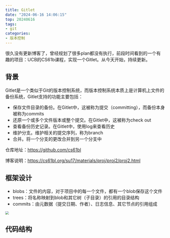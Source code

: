 ```yaml
---
title: Gitlet
date: "2024-06-16 14:06:15"
top: 20240616
tags:
- git
categories:
- 版本控制
---
```


很久没有更新博客了，曾经规划了很多plan都没有执行，前段时间看到的一个有趣的项目：UCB的CS61b课程，实现一个Gitlet。从今天开始，持续更新。

## 背景

Gitlet是一个类似于Git的版本控制系统，而版本控制系统本质上是计算机上文件的备份系统，Gitlet支持的功能主要包括：

+ 保存文件目录的备份。在Gitlet中，这被称为提交（committing），而备份本身被称为commits
+ 还原一个或多个文件版本或整个提交。在Gitlet中，这被称为check out
+ 查看备份历史记录。在Gitlet中，使用log来查看历史
+ 维护分支。维护相关的提交序列，称为branch
+ 合并。将一个分支的更改合并到另一个分支中

仓库地址：https://github.com/cs61bl

博客说明：https://cs61bl.org/su17/materials/proj/proj2/proj2.html

## 框架设计

+ blobs：文件的内容，对于项目中的每一个文件，都有一个blob保存这个文件
+ trees：将名称映射到blob和其它树（子目录）的引用的目录结构
+ commits：由元数据（提交日期、作者）、日志信息、其它节点的引用组成

<img src="https://cloud.lijinning.top/api/raw/?path=/图片/图床/blob.png" style="zoom:67%;" />

## 代码结构





